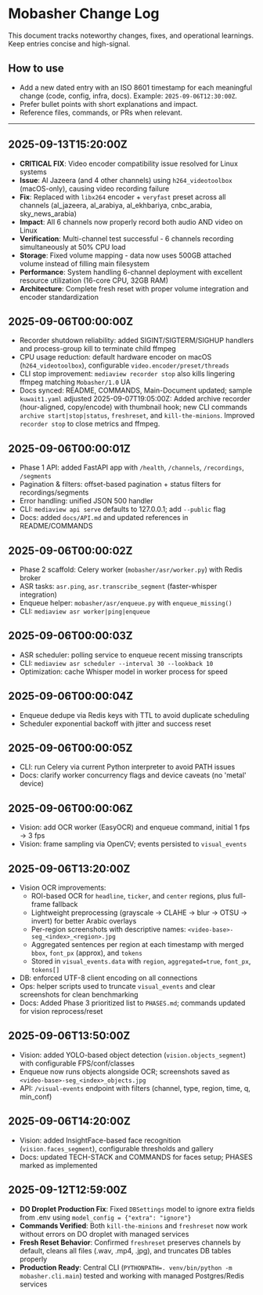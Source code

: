 # Mobasher Change Log

This document tracks noteworthy changes, fixes, and operational learnings. Keep entries concise and high-signal.

## How to use
- Add a new dated entry with an ISO 8601 timestamp for each meaningful change (code, config, infra, docs). Example: `2025-09-06T12:30:00Z`.
- Prefer bullet points with short explanations and impact.
- Reference files, commands, or PRs when relevant.

---

## 2025-09-13T15:20:00Z
- **CRITICAL FIX**: Video encoder compatibility issue resolved for Linux systems
- **Issue**: Al Jazeera (and 4 other channels) using `h264_videotoolbox` (macOS-only), causing video recording failure
- **Fix**: Replaced with `libx264` encoder + `veryfast` preset across all channels (al_jazeera, al_arabiya, al_ekhbariya, cnbc_arabia, sky_news_arabia)
- **Impact**: All 6 channels now properly record both audio AND video on Linux
- **Verification**: Multi-channel test successful - 6 channels recording simultaneously at 50% CPU load
- **Storage**: Fixed volume mapping - data now uses 500GB attached volume instead of filling main filesystem
- **Performance**: System handling 6-channel deployment with excellent resource utilization (16-core CPU, 32GB RAM)
- **Architecture**: Complete fresh reset with proper volume integration and encoder standardization

## 2025-09-06T00:00:00Z
- Recorder shutdown reliability: added SIGINT/SIGTERM/SIGHUP handlers and process-group kill to terminate child ffmpeg
- CPU usage reduction: default hardware encoder on macOS (`h264_videotoolbox`), configurable `video.encoder/preset/threads`
- CLI stop improvement: `mediaview recorder stop` also kills lingering ffmpeg matching `Mobasher/1.0` UA
- Docs synced: README, COMMANDS, Main-Document updated; sample `kuwait1.yaml` adjusted
2025-09-07T19:05:00Z: Added archive recorder (hour-aligned, copy/encode) with thumbnail hook; new CLI commands `archive start|stop|status`, `freshreset`, and `kill-the-minions`. Improved `recorder stop` to close metrics and ffmpeg.

## 2025-09-06T00:00:01Z
- Phase 1 API: added FastAPI app with `/health`, `/channels`, `/recordings`, `/segments`
- Pagination & filters: offset-based pagination + status filters for recordings/segments
- Error handling: unified JSON 500 handler
- CLI: `mediaview api serve` defaults to 127.0.0.1; add `--public` flag
- Docs: added `docs/API.md` and updated references in README/COMMANDS

## 2025-09-06T00:00:02Z
- Phase 2 scaffold: Celery worker (`mobasher/asr/worker.py`) with Redis broker
- ASR tasks: `asr.ping`, `asr.transcribe_segment` (faster-whisper integration)
- Enqueue helper: `mobasher/asr/enqueue.py` with `enqueue_missing()`
- CLI: `mediaview asr worker|ping|enqueue`
  
## 2025-09-06T00:00:03Z
- ASR scheduler: polling service to enqueue recent missing transcripts
- CLI: `mediaview asr scheduler --interval 30 --lookback 10`
- Optimization: cache Whisper model in worker process for speed

## 2025-09-06T00:00:04Z
- Enqueue dedupe via Redis keys with TTL to avoid duplicate scheduling
- Scheduler exponential backoff with jitter and success reset

## 2025-09-06T00:00:05Z
- CLI: run Celery via current Python interpreter to avoid PATH issues
- Docs: clarify worker concurrency flags and device caveats (no 'metal' device)

## 2025-09-06T00:00:06Z
- Vision: add OCR worker (EasyOCR) and enqueue command, initial 1 fps → 3 fps
- Vision: frame sampling via OpenCV; events persisted to `visual_events`

## 2025-09-06T13:20:00Z
- Vision OCR improvements:
  - ROI-based OCR for `headline`, `ticker`, and `center` regions, plus full-frame fallback
  - Lightweight preprocessing (grayscale → CLAHE → blur → OTSU → invert) for better Arabic overlays
  - Per-region screenshots with descriptive names: `<video-base>-seg_<index>_<region>.jpg`
  - Aggregated sentences per region at each timestamp with merged `bbox`, `font_px` (approx), and `tokens`
  - Stored in `visual_events.data` with `region`, `aggregated=true`, `font_px`, `tokens[]`
- DB: enforced UTF-8 client encoding on all connections
- Ops: helper scripts used to truncate `visual_events` and clear screenshots for clean benchmarking
 - Docs: Added Phase 3 prioritized list to `PHASES.md`; commands updated for vision reprocess/reset

## 2025-09-06T13:50:00Z
- Vision: added YOLO-based object detection (`vision.objects_segment`) with configurable FPS/conf/classes
- Enqueue now runs objects alongside OCR; screenshots saved as `<video-base>-seg_<index>_objects.jpg`
- API: `/visual-events` endpoint with filters (channel, type, region, time, q, min_conf)

## 2025-09-06T14:20:00Z
- Vision: added InsightFace-based face recognition (`vision.faces_segment`), configurable thresholds and gallery
- Docs: updated TECH-STACK and COMMANDS for faces setup; PHASES marked as implemented

## 2025-09-12T12:59:00Z
- **DO Droplet Production Fix**: Fixed `DBSettings` model to ignore extra fields from .env using `model_config = {"extra": "ignore"}` 
- **Commands Verified**: Both `kill-the-minions` and `freshreset` now work without errors on DO droplet with managed services
- **Fresh Reset Behavior**: Confirmed `freshreset` preserves channels by default, cleans all files (.wav, .mp4, .jpg), and truncates DB tables properly
- **Production Ready**: Central CLI (`PYTHONPATH=. venv/bin/python -m mobasher.cli.main`) tested and working with managed Postgres/Redis services
